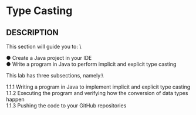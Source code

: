# Type Casting

## DESCRIPTION

This section will guide you to: \

● Create a Java project in your IDE\
● Write a program in Java to perform implicit and explicit type casting

This lab has three subsections, namely:\

1.1.1 Writing a program in Java to implement implicit and explicit type casting\
1.1.2 Executing the program and verifying how the conversion of data types happen\
1.1.3 Pushing the code to your GitHub repositories
